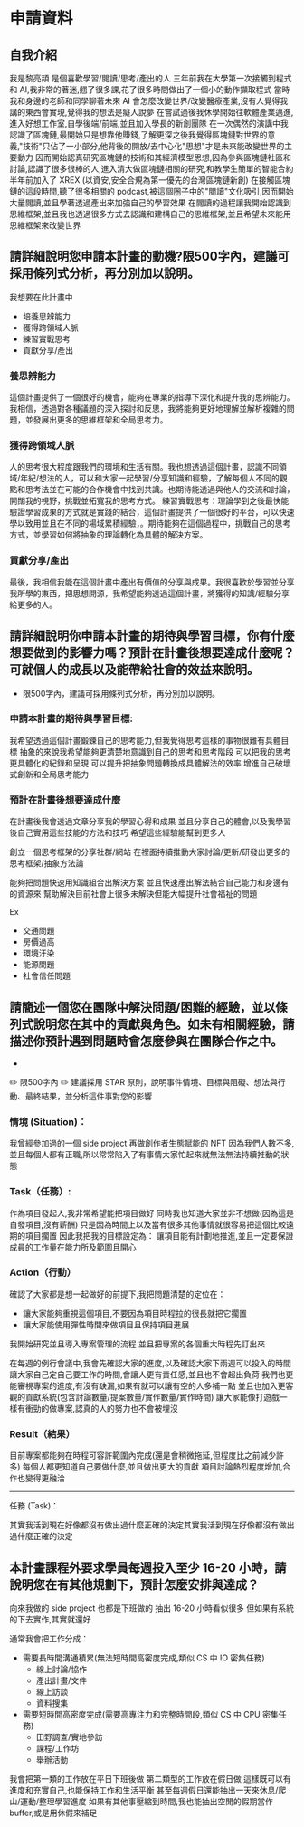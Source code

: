 # 申請資料

## 自我介紹
我是黎亮頡
是個喜歡學習/閱讀/思考/產出的人
三年前我在大學第一次接觸到程式和 AI,我非常的著迷,翹了很多課,花了很多時間做出了一個小的動作擷取程式
當時我和身邊的老師和同學聊著未來 AI 會怎麼改變世界/改變醫療產業,沒有人覺得我講的東西會實現,覺得我的想法是癡人說夢
在嘗試過後我休學開始往軟體產業邁進,進入好想工作室,自學後端/前端,並且加入學長的新創團隊
在一次偶然的演講中我認識了區塊鏈,最開始只是想靠他賺錢,了解更深之後我覺得區塊鏈對世界的意義,"技術"只佔了一小部分,他背後的開放/去中心化"思想"才是未來能改變世界的主要動力
因而開始認真研究區塊鏈的技術和其經濟模型思想,因為參與區塊鏈社區和討論,認識了很多很棒的人,進入清大做區塊鏈相關的研究,和教學生簡單的智能合約
半年前加入了 XREX (以資安,安全合規為第一優先的台灣區塊鏈新創)
在接觸區塊鏈的這段時間,聽了很多相關的 podcast,被這個圈子中的"閱讀"文化吸引,因而開始大量閱讀,並且學著透過產出來加強自己的學習效果
在閱讀的過程讓我開始認識到思維框架,並且我也透過很多方式去認識和建構自己的思維框架,並且希望未來能用思維框架來改變世界

## 請詳細說明您申請本計畫的動機?限500字內，建議可採用條列式分析，再分別加以說明。

我想要在此計畫中

- 培養思辨能力
- 獲得跨領域人脈
- 練習實戰思考
- 貢獻分享/產出

### 養思辨能力

這個計畫提供了一個很好的機會，能夠在專業的指導下深化和提升我的思辨能力。我相信，透過對各種議題的深入探討和反思，我將能夠更好地理解並解析複雜的問題，並發展出更多的思維框架和全局思考力。

### 獲得跨領域人脈

人的思考很大程度跟我們的環境和生活有關。我也想透過這個計畫，認識不同領域/年紀/想法的人，可以和大家一起學習/分享知識和經驗，了解每個人不同的觀點和思考法並在可能的合作機會中找到共識。也期待能透過與他人的交流和討論，開闊我的視野，挑戰並拓寬我的思考方式。
練習實戰思考：理論學到之後最快能驗證學習成果的方式就是實踐的結合，這個計畫提供了一個很好的平台，可以快速學以致用並且在不同的場域累積經驗，。期待能夠在這個過程中，挑戰自己的思考方式，並學習如何將抽象的理論轉化為具體的解決方案。
### 貢獻分享/產出

最後，我相信我能在這個計畫中產出有價值的分享與成果。我很喜歡於學習並分享我所學的東西，把思想開源，我希望能夠透過這個計畫，將獲得的知識/經驗分享給更多的人。


## 請詳細說明你申請本計畫的期待與學習目標，你有什麼想要做到的影響力嗎？預計在計畫後想要達成什麼呢？可就個人的成長以及能帶給社會的效益來說明。

- 限500字內，建議可採用條列式分析，再分別加以說明。

### 申請本計畫的期待與學習目標:
我希望透過這個計畫鍛鍊自己的思考能力,但我覺得思考這樣的事物很難有具體目標
抽象的來說我希望能夠更清楚地意識到自己的思考和思考階段
可以把我的思考更具體化的紀錄和呈現
可以提升把抽象問題轉換成具體解法的效率
增進自己破壞式創新和全局思考能力

### 預計在計畫後想要達成什麼

在計畫後我會透過文章分享我的學習心得和成果
並且分享自己的體會,以及我學習後自己實用這些技能的方法和技巧
希望這些經驗能幫到更多人

創立一個思考框架的分享社群/網站
在裡面持續推動大家討論/更新/研發出更多的思考框架/抽象方法論

能夠把問題快速用知識組合出解決方案
並且快速產出解法結合自己能力和身邊有的資源來
幫助解決目前社會上很多未解決但能大幅提升社會福祉的問題

Ex

- 交通問題
- 房價過高
- 環境汙染
- 能源問題
- 社會信任問題

## 請簡述一個您在團隊中解決問題/困難的經驗，並以條列式說明您在其中的貢獻與角色。如未有相關經驗，請描述你預計遇到問題時會怎麼參與在團隊合作之中。
*
✏️ 限500字內
✏️ 建議採用 STAR 原則，說明事件情境、目標與阻礙、想法與行動、最終結果，並分析這件事對您的影響

### 情境 (Situation)：

我曾經參加過的一個 side project 再做創作者生態賦能的 NFT
因為我們人數不多,並且每個人都有正職,所以常常陷入了有事情大家忙起來就無法無法持續推動的狀態

### Task（任務）:

作為項目發起人,我非常希望能把項目做好
同時我也知道大家並非不想做(因為這是自發項目,沒有薪酬)
只是因為時間上以及當有很多其他事情就很容易把這個比較遠期的項目擱置
因此我把我的目標設定為：
讓項目能有計劃地推進,並且一定要保證成員的工作量在能力所及範圍且開心

### Action（行動）

確認了大家都是想一起做好的前提下,我把問題清楚的定位在：
- 讓大家能夠重視這個項目,不要因為項目時程拉的很長就把它擱置
- 讓大家能使用彈性時間來做項目且保持項目進展

我開始研究並且導入專案管理的流程
並且把專案的各個重大時程先訂出來

在每週的例行會議中,我會先確認大家的進度,以及確認大家下兩週可以投入的時間
讓大家自己定自己要工作的時間,會讓人更有責任感,並且也不會超出負荷
我們也更能審視專案的進度,有沒有缺漏,如果有就可以讓有空的人多補一點
並且也加入更客觀的貢獻系統(包含討論數量/提案數量/實作數量/實作時間)
讓大家能像打遊戲一樣有衝勁的做專案,認真的人的努力也不會被埋沒

### Result（結果）

目前專案都能夠在時程可容許範圍內完成(還是會稍微拖延,但程度比之前減少許多)
每個人都更知道自己要做什麼,並且做出更大的貢獻
項目討論熱烈程度增加,合作也變得更融洽




------------


任務 (Task)：

其實我活到現在好像都沒有做出過什麼正確的決定其實我活到現在好像都沒有做出過什麼正確的決定

## 本計畫課程外要求學員每週投入至少 16-20 小時，請說明您在有其他規劃下，預計怎麼安排與達成？

向來我做的 side project 也都是下班做的
抽出 16-20 小時看似很多
但如果有系統的下去實作,其實就還好

通常我會把工作分成：
- 需要長時間溝通積累(無法短時間高密度完成,類似 CS 中 IO 密集任務)
  - 線上討論/協作
  - 產出計畫/文件
  - 線上訪談
  - 資料搜集
- 需要短時間高密度完成(需要高專注力和完整時間段,類似 CS 中 CPU 密集任務)
  - 田野調查/實地參訪
  - 課程/工作坊
  - 舉辦活動

我會把第一類的工作放在平日下班後做
第二類型的工作放在假日做
這樣既可以有進度和充實自己,也能保持工作和生活平衡
甚至每週假日還能抽出一天來休息/爬山/運動/整理學習進度
如果有其他事壓縮到時間,我也能抽出空閒的假期當作 buffer,或是用休假來補足